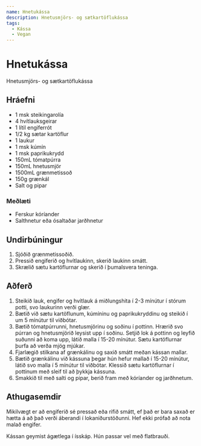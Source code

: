 ```yaml
---
name: Hnetukássa
description: Hnetusmjörs- og sætkartöflukássa
tags:
  - Kássa
  - Vegan
---
```


# Hnetukássa

Hnetusmjörs- og sætkartöflukássa

## Hráefni

- 1 msk steikingarolía
- 4 hvítlauksgeirar
- 1 lítil engiferrót
- 1/2 kg sætar kartöflur
- 1 laukur
- 1 msk kúmín
- 1 msk paprikukrydd
- 150mL tómatpúrra
- 150mL hnetusmjör
- 1500mL grænmetissoð
- 150g grænkál
- Salt og pipar

### Meðlæti

- Ferskur kóríander
- Salthnetur eða ósaltaðar jarðhnetur

## Undirbúningur

1. Sjóðið grænmetissoðið.
2. Pressið engiferið og hvítlaukinn, skerið laukinn smátt.
3. Skrælið sætu kartöflurnar og skerið í þumalsvera teninga.

## Aðferð

1. Steikið lauk, engifer og hvítlauk á miðlungshita í 2-3 mínútur í stórum potti, svo laukurinn verði glær.
2. Bætið við sætu kartöflunum, kúmíninu og paprikukryddinu og steikið í um 5 mínútur til viðbótar.
3. Bætið tómatpúrrunni, hnetusmjörinu og soðinu í pottinn. Hrærið svo púrran og hnetusmjörið leysist upp í soðinu. Setjið lok á pottinn og leyfið suðunni að koma upp, látið malla í 15-20 mínútur. Sætu kartöflurnar þurfa að verða mjög mjúkar.
4. Fjarlægið stilkana af grænkálinu og saxið smátt meðan kássan mallar.
5. Bætið grænkálinu við kássuna þegar hún hefur mallað í 15-20 mínútur, látið svo malla í 5 mínútur til viðbótar. Klessið sætu kartöflurnar í pottinum með sleif til að þykkja kássuna.
6. Smakkið til með salti og pipar, berið fram með kóríander og jarðhnetum.

## Athugasemdir

Mikilvægt er að engiferið sé pressað eða rifið smátt, ef það er bara saxað er hætta á að það verði áberandi í lokaniðurstöðunni. Hef ekki prófað að nota malað engifer.

Kássan geymist ágætlega í ísskáp. Hún passar vel með flatbrauði.
